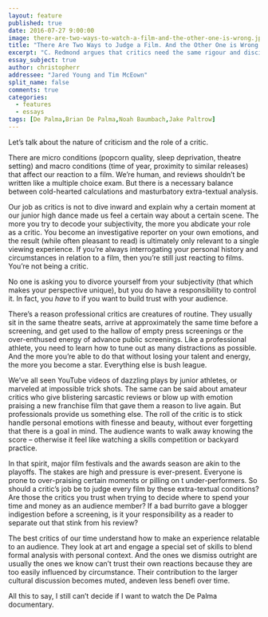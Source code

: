 ```yaml
---
layout: feature
published: true
date: 2016-07-27 9:00:00
image: there-are-two-ways-to-watch-a-film-and-the-other-one-is-wrong.jpg
title: "There Are Two Ways to Judge a Film. And the Other One is Wrong."
excerpt: "C. Redmond argues that critics need the same rigour and discipline as professional athletes."
essay_subject: true
author: christopherr
addressee: "Jared Young and Tim McEown"
split_name: false
comments: true
categories:
  - features
  - essays
tags: [De Palma,Brian De Palma,Noah Baumbach,Jake Paltrow]
---
```

Let’s talk about the nature of criticism and the role of a critic.

There are micro conditions (popcorn quality, sleep deprivation, theatre setting) and macro conditions (time of year, proximity to similar releases) that affect our reaction to a film. We’re human, and reviews shouldn’t be written like a multiple choice exam. But there is a necessary balance between cold-hearted calculations and masturbatory extra-textual analysis. 

Our job as critics is not to dive inward and explain why a certain moment at our junior high dance made us feel a certain way about a certain scene. The more you try to decode your subjectivity, the more you abdicate your role as a critic. You become an investigative reporter on your own emotions, and the result (while often pleasant to read) is ultimately only relevant to a single viewing experience. If you’re always interrogating your personal history and circumstances in relation to a film, then you’re still just reacting to films. You’re not being a critic. 

No one is asking you to divorce yourself from your subjectivity (that which makes your perspective unique), but you do have a responsibility to control it. In fact, you _have_ to if you want to build trust with your audience. 

There’s a reason professional critics are creatures of routine. They usually sit in the same theatre seats, arrive at approximately the same time before a screening, and get used to the hallow of empty press screenings or the over-enthused energy of advance public screenings. Like a professional athlete, you need to learn how to tune out as many distractions as possible. And the more you’re able to do that without losing your talent and energy, the more you become a star. Everything else is bush league.

We’ve all seen YouTube videos of dazzling plays by junior athletes, or marveled at impossible trick shots. The same can be said about amateur critics who give blistering sarcastic reviews or blow up with emotion praising a new franchise film that gave them a reason to live again. But professionals provide us something else. The roll of the critic is to stick handle personal emotions with finesse and beauty, without ever forgetting that there is a goal in mind. The audience wants to walk away knowing the score – otherwise it feel like watching a skills competition or backyard practice.

In that spirit, major film festivals and the awards season are akin to the playoffs. The stakes are high and pressure is ever-present. Everyone is prone to over-praising certain moments or pilling on t under-performers. So should a critic’s job be to judge every film by these extra-textual conditions? Are those the critics you trust when trying to decide where to spend your time and money as an audience member? If a bad burrito gave a blogger indigestion before a screening, is it your responsibility as a reader to separate out that stink from his review? 

The best critics of our time understand how to make an experience relatable to an audience. They look at art and engage a special set of skills to blend formal analysis with personal context. And the ones we dismiss outright are usually the ones we know can’t trust their own reactions because they are too easily influenced by circumstance. Their contribution to the larger cultural discussion becomes muted, andeven less benefi over time. 

All this to say, I still can’t decide if I want to watch the De Palma documentary.